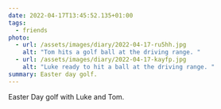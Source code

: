 ```yaml
---
date: 2022-04-17T13:45:52.135+01:00
tags:
  - friends
photo:
  - url: /assets/images/diary/2022-04-17-ru5hh.jpg
    alt: "Tom hits a golf ball at the driving range. "
  - url: /assets/images/diary/2022-04-17-kayfp.jpg
    alt: "Luke ready to hit a ball at the driving range. "
summary: Easter day golf.
---
```

Easter Day golf with Luke and Tom. 

